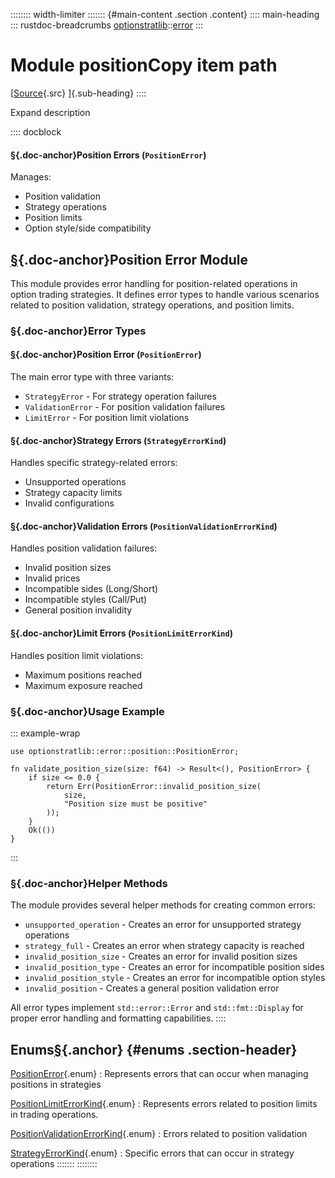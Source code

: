 :::::::: width-limiter
::::::: {#main-content .section .content}
:::: main-heading
::: rustdoc-breadcrumbs
[optionstratlib](../../index.html)::[error](../index.html)
:::

# Module positionCopy item path

[[Source](../../../src/optionstratlib/error/position.rs.html#7-767){.src}
]{.sub-heading}
::::

Expand description

:::: docblock
#### [§](#position-errors-positionerror){.doc-anchor}Position Errors (`PositionError`)

Manages:

- Position validation
- Strategy operations
- Position limits
- Option style/side compatibility

## [§](#position-error-module){.doc-anchor}Position Error Module

This module provides error handling for position-related operations in
option trading strategies. It defines error types to handle various
scenarios related to position validation, strategy operations, and
position limits.

### [§](#error-types){.doc-anchor}Error Types

#### [§](#position-error-positionerror){.doc-anchor}Position Error (`PositionError`)

The main error type with three variants:

- `StrategyError` - For strategy operation failures
- `ValidationError` - For position validation failures
- `LimitError` - For position limit violations

#### [§](#strategy-errors-strategyerrorkind){.doc-anchor}Strategy Errors (`StrategyErrorKind`)

Handles specific strategy-related errors:

- Unsupported operations
- Strategy capacity limits
- Invalid configurations

#### [§](#validation-errors-positionvalidationerrorkind){.doc-anchor}Validation Errors (`PositionValidationErrorKind`)

Handles position validation failures:

- Invalid position sizes
- Invalid prices
- Incompatible sides (Long/Short)
- Incompatible styles (Call/Put)
- General position invalidity

#### [§](#limit-errors-positionlimiterrorkind){.doc-anchor}Limit Errors (`PositionLimitErrorKind`)

Handles position limit violations:

- Maximum positions reached
- Maximum exposure reached

### [§](#usage-example){.doc-anchor}Usage Example

::: example-wrap
``` {.rust .rust-example-rendered}
use optionstratlib::error::position::PositionError;

fn validate_position_size(size: f64) -> Result<(), PositionError> {
    if size <= 0.0 {
        return Err(PositionError::invalid_position_size(
            size,
            "Position size must be positive"
        ));
    }
    Ok(())
}
```
:::

### [§](#helper-methods){.doc-anchor}Helper Methods

The module provides several helper methods for creating common errors:

- `unsupported_operation` - Creates an error for unsupported strategy
  operations
- `strategy_full` - Creates an error when strategy capacity is reached
- `invalid_position_size` - Creates an error for invalid position sizes
- `invalid_position_type` - Creates an error for incompatible position
  sides
- `invalid_position_style` - Creates an error for incompatible option
  styles
- `invalid_position` - Creates a general position validation error

All error types implement `std::error::Error` and `std::fmt::Display`
for proper error handling and formatting capabilities.
::::

## Enums[§](#enums){.anchor} {#enums .section-header}

[PositionError](enum.PositionError.html "enum optionstratlib::error::position::PositionError"){.enum}
:   Represents errors that can occur when managing positions in
    strategies

[PositionLimitErrorKind](enum.PositionLimitErrorKind.html "enum optionstratlib::error::position::PositionLimitErrorKind"){.enum}
:   Represents errors related to position limits in trading operations.

[PositionValidationErrorKind](enum.PositionValidationErrorKind.html "enum optionstratlib::error::position::PositionValidationErrorKind"){.enum}
:   Errors related to position validation

[StrategyErrorKind](enum.StrategyErrorKind.html "enum optionstratlib::error::position::StrategyErrorKind"){.enum}
:   Specific errors that can occur in strategy operations
:::::::
::::::::

